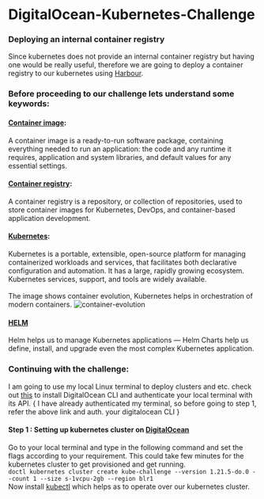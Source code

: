 # DigitalOcean-Kubernetes-Challenge
### Deploying an internal container registry
Since kubernetes does not provide an internal container registry but having one would be really useful, therefore we are going to deploy a container registry to our kubernetes using [Harbour](https://goharbor.io/docs/2.4.0/install-config/).
### Before proceeding to our challenge lets understand some keywords:
#### [Container image](https://kubernetes.io/docs/concepts/containers/):
A container image is a ready-to-run software package, containing everything needed to run an application: the code and any runtime it requires, application and system libraries, and default values for any essential settings.
#### [Container registry](https://www.redhat.com/en/topics/cloud-native-apps/what-is-a-container-registry):
A container registry is a repository, or collection of repositories, used to store container images for Kubernetes, DevOps,  and container-based application development.
#### [Kubernetes](https://kubernetes.io/docs/concepts/overview/what-is-kubernetes/):
Kubernetes is a portable, extensible, open-source platform for managing containerized workloads and services, that facilitates both declarative configuration and automation. It has a large, rapidly growing ecosystem. Kubernetes services, support, and tools are widely available. <br><br>
The image shows container evolution, Kubernetes helps in orchestration of modern containers.
![container-evolution](https://i.ibb.co/n0w1TcK/container-evolution.png)
#### [HELM](https://www.bmc.com/blogs/kubernetes-helm-charts/)
Helm helps us to manage Kubernetes applications — Helm Charts help us define, install, and upgrade even the most complex Kubernetes application.
### Continuing with the challenge:
I am going to use my local Linux terminal to deploy clusters and etc. check out [this](https://docs.digitalocean.com/reference/doctl/how-to/install/) to install DigitalOcean CLI and authenticate your local terminal with its API. { I have already authenticated my terminal, so before going to step 1, refer the above link and auth. your digitalocean CLI }
#### Step 1 : Setting up kubernetes cluster on [DigitalOcean](https://docs.digitalocean.com/reference/doctl/reference/kubernetes/cluster/create/)
Go to your local terminal and type in the following command and set the flags according to your requirement. This could take few minutes for the kubernetes cluster to get provisioned and get running. <br>
`doctl kubernetes cluster create kube-challenge --version 1.21.5-do.0 --count 1 --size s-1vcpu-2gb --region blr1` <br>
Now install [kubectl](https://kubernetes.io/docs/tasks/tools/install-kubectl-linux/) which helps as to operate over our kubernetes cluster.
